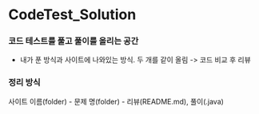 # CodeTest_Solution

### 코드 테스트를 풀고 풀이를 올리는 공간
- 내가 푼 방식과 사이트에 나와있는 방식. 두 개를 같이 올림 -> 코드 비교 후 리뷰

### 정리 방식
사이트 이름(folder) - 문제 명(folder) - 리뷰(README.md), 풀이(.java)
